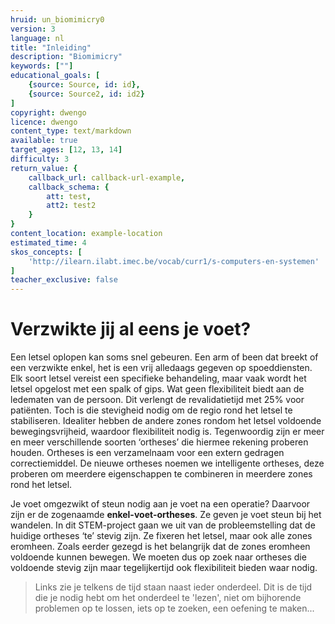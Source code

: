 ```yaml
---
hruid: un_biomimicry0
version: 3
language: nl
title: "Inleiding"
description: "Biomimicry"
keywords: [""]
educational_goals: [
    {source: Source, id: id}, 
    {source: Source2, id: id2}
]
copyright: dwengo
licence: dwengo
content_type: text/markdown
available: true
target_ages: [12, 13, 14]
difficulty: 3
return_value: {
    callback_url: callback-url-example,
    callback_schema: {
        att: test,
        att2: test2
    }
}
content_location: example-location
estimated_time: 4
skos_concepts: [
    'http://ilearn.ilabt.imec.be/vocab/curr1/s-computers-en-systemen'
]
teacher_exclusive: false
---
```


# Verzwikte jij al eens je voet? 

Een letsel oplopen kan soms snel gebeuren. Een arm of been dat breekt of een verzwikte enkel, het is een vrij alledaags gegeven op spoeddiensten. Elk soort letsel vereist een specifieke behandeling, maar vaak wordt het letsel opgelost met een spalk of gips. Wat geen flexibiliteit biedt aan de ledematen van de persoon. Dit verlengt de revalidatietijd met 25% voor patiënten. Toch is die stevigheid nodig om de regio rond het letsel te stabiliseren. Idealiter hebben de andere zones rondom het letsel voldoende bewegingsvrijheid, waardoor flexibiliteit nodig is. Tegenwoordig zijn er meer en meer verschillende soorten ‘ortheses’ die hiermee rekening proberen houden. Ortheses is een verzamelnaam voor een extern gedragen correctiemiddel. De nieuwe ortheses noemen we intelligente ortheses, deze proberen om meerdere eigenschappen te combineren in meerdere zones rond het letsel. 

Je voet omgezwikt of steun nodig aan je voet na een operatie? Daarvoor zijn er de zogenaamde **enkel-voet-ortheses**. Ze geven je voet steun bij het wandelen. In dit STEM-project gaan we uit van de probleemstelling dat de huidige ortheses ‘te’ stevig zijn. Ze fixeren het letsel, maar ook alle zones eromheen. Zoals eerder gezegd is het belangrijk dat de zones eromheen voldoende kunnen bewegen. We moeten dus op zoek naar ortheses die voldoende stevig zijn maar tegelijkertijd ook flexibiliteit bieden waar nodig. 

> Links zie je telkens de tijd staan naast ieder onderdeel. Dit is de tijd die je nodig hebt om het onderdeel te 'lezen', niet om bijhorende problemen op te lossen, iets op te zoeken, een oefening te maken...


